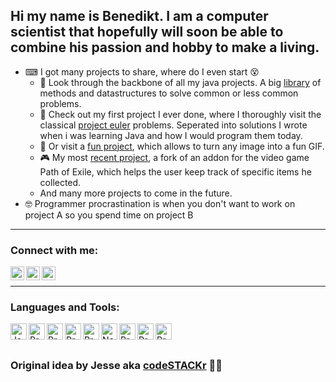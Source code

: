 ## Hi my name is Benedikt. I am a computer scientist that hopefully will soon be able to combine his passion and hobby to make a living.
- ⌨ I got many projects to share, where do I even start 😵
    - 📖 Look through the backbone of all my java projects. A big [library] of methods and datastructures to solve common or less common problems.
    - 👶 Check out my first project I ever done, where I thoroughly visit the classical [project euler][eulerProject] problems. Seperated into solutions I wrote when i was learning Java and how I would program them today.
    - 🐸 Or visit a [fun project][drawYourMeme], which allows to turn any image into a fun GIF.
    - 🎮 My most [recent project][poeChaos], a fork of an addon for the video game Path of Exile, which helps the user keep track of specific items he collected.
    - And many more projects to come in the future.
- 🤓 Programmer procrastination is when you don't want to work on project A so you spend time on project B

---

### Connect with me:
[<img align="left" alt="Linkedin | LinkedIn" width="22px" src="https://cdn.jsdelivr.net/npm/simple-icons@v3/icons/linkedin.svg" />][linkedin]
[<img align="left" alt="Xing | Codewars" width="22px" src="https://static.xingcdn.com/xws/assets/xws/dev/logo_rules/XNG_Sharebutton_v02-80d4fefd22918014c17b635c67390054a5933ed51c4a075b00f5dc69b4cb96d9.png" />][xing]
[<img align="left" alt="Codewars | Codewars" width="22px" src="https://www.codewars.com/assets/logos/logo-glyph-36-red-583450fbf586726c570cfd610c94b8f631abfd89d5c4996b4c821a770ca498f9.png" />][codewars]

<br />

---
### Languages and Tools:

[<img align="left" alt="Java" width="26px" src="https://cdn.icon-icons.com/icons2/1298/PNG/512/2333414-code-java_85589.png" />][Java]
[<img align="left" alt="Processing" width="26px" height="26px" src="https://upload.wikimedia.org/wikipedia/commons/2/2e/Processing_3_logo.png" />][Processing]
[<img align="left" alt="Processing" width="26px" height="26px" src="https://e7.pngegg.com/pngimages/807/98/png-clipart-logo-logo-r-angle-text.png" />][Xtend]
[<img align="left" alt="Processing" width="26px" height="26px" src="https://cdn.icon-icons.com/icons2/112/PNG/512/python_18894.png" />][Python]
[<img align="left" alt="Processing" width="26px" height="26px" src="https://banner2.cleanpng.com/20180408/pew/kisspng-the-c-programming-language-computer-icons-comput-programming-5acadc2dec0be9.0824244915232440779669.jpg" />][C++]
[<img align="left" alt="NodeJS" width="26px" height="26px" src="https://cdn.onlinewebfonts.com/svg/img_189697.png" />][NodeJS]
[<img align="left" alt="Processing" width="26px" height="26px" src="https://banner2.cleanpng.com/20181128/laf/kisspng-eclipse-computer-icons-application-software-portab-eclipse-icon-papirus-apps-iconset-papirus-developm-5bff1301a5b839.5743225715434432016788.jpg" />][Eclipse]
[<img align="left" alt="Processing" width="26px" height="26px" src="https://i.stack.imgur.com/zHFFO.png" />][Latex]
[<img align="left" alt="Processing" width="26px" height="26px" src="https://upload.wikimedia.org/wikipedia/commons/thumb/9/9a/Visual_Studio_Code_1.35_icon.svg/2000px-Visual_Studio_Code_1.35_icon.svg.png" />][VsCode]


<br />
<br />
<!-- <img alt="benOesing's Github Stats" src="https://github-readme-stats.codestackr.vercel.app/api?username=benOesing&show_icons=true&hide_border=true" /> -->


### Original idea by Jesse aka [codeSTACKr][website] 🙇‍♂️
[library]: https://github.com/benOesing/OesingLibrary
[eulerProject]: https://github.com/benOesing/Euler
[drawYourMeme]: https://github.com/benOesing/DrawYourMeme
[poeChaos]:  https://github.com/benOesing/chaos-recipe-overlay

[website]: https://codeSTACKr.com

[linkedin]: https://www.linkedin.com/in/benedikt-oesing-7518a11b3/
[xing]: https://www.xing.com/profile/Benedikt_Oesing/cv
[codewars]: https://www.codewars.com/users/Naix1337

[Java]: https://www.java.com/de/
[Processing]: https://processing.org/
[Xtend]:  https://www.eclipse.org/xtend/
[Python]: https://www.python.org/
[C++]: http://www.cplusplus.com/doc/tutorial/
[NodeJS]: https://nodejs.org/en/
[Eclipse]: https://www.eclipse.org/
[VsCode]: https://code.visualstudio.com/
[Latex]: https://www.latex-project.org/
